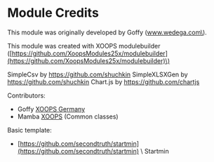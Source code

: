 # Module Credits

This module was originally developed by Goffy \(www.wedega.com\).

This module was created with XOOPS modulebuilder \([https://github.com/XoopsModules25x/modulebuilder](https://github.com/XoopsModules25x/modulebuilder)\)

SimpleCsv     by https://github.com/shuchkin
SimpleXLSXGen by https://github.com/shuchkin
Chart.js      by https://github.com/chartjs

Contributors: 
* Goffy [XOOPS Germany](https://www.myxoops.org)
* Mamba [XOOPS](https://www.xoops.org) (Common classes)

Basic template:

* [https://github.com/secondtruth/startmin](https://github.com/secondtruth/startmin) \ Startmin




